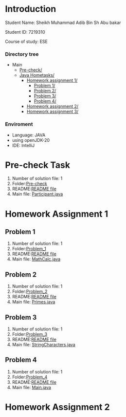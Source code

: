 # Introduction
Student Name:  Sheikh Muhammad Adib Bin Sh Abu bakar 

Student ID:    7219310

Course of study: ESE

### Directory tree
* Main
  * [Pre-check/](./Pre-check)
  * [Java Hometasks/](./Java%20Hometasks)
      * [Homework assignment 1/](./Java%20Hometasks/Homework%20assignment%201)
        * [Problem 1/](./Java%20Hometasks/Homework_assignment_1/Problem_1)
        * [Problem 2/](./Java%20Hometasks/Homework_assignment_1/Problem_2)
        * [Problem 3/](./Java%20Hometasks/Homework_assignment_1/Problem_3)
        * [Problem 4/](./Java%20Hometasks/Homework_assignment_1/Problem_4)
      * [Homework assignment 2/](./Java%20Hometasks/Homework_assignment_2)
      * [Homework assignment 3/](./Java%20Hometasks/Homework_assignment_3)
   
### Enviroment
- Language: JAVA
- using openJDK-20
- IDE: IntelliJ
   
# Pre-check Task
1. Number of solution file: 1
2. Folder:[Pre-check](./Pre-check)
3. README:[README file](./Pre-check/README.md)
4. Main file: [Participant.java](./Pre-check/src/Participant.java)
   

# Homework Assignment 1
## Problem 1
1. Number of solution file: 1
2. Folder:[Problem_1](./Java%20Hometasks/Homework_assignment_1/Problem_1)
3. README:[README file](./Java%20Hometasks/Homework_assignment_1/Problem_1/README.md)
4. Main file: [MathCalc.java](./Java%20Hometasks/Homework_assignment_1/Problem_1/src/MathCalc.java)


## Problem 2
1. Number of solution file: 1
2. Folder:[Problem_2](./Java%20Hometasks/Homework_assignment_1/Problem_2)
3. README:[README file](./Java%20Hometasks/Homework_assignment_1/Problem_2/README.md)
4. Main file: [Primes.java](./Java%20Hometasks/Homework_assignment_1/Problem_2/src/Primes.java)


## Problem 3
1. Number of solution file: 1
2. Folder:[Problem_3](./Java%20Hometasks/Homework_assignment_1/Problem_3)
3. README:[README file](./Java%20Hometasks/Homework_assignment_1/Problem_3/README.md)
4. Main file: [StringCharacters.java](./Java%20Hometasks/Homework_assignment_1/Problem_3/src/StringCharacters.java)

## Problem 4
1. Number of solution file: 1
2. Folder:[Problem_4](./Java%20Hometasks/Homework_assignment_1/Problem_4)
3. README:[README file](./Java%20Hometasks/Homework_assignment_1/Problem_4/README.md)
4. Main file: [Main.java](./Java%20Hometasks/Homework_assignment_1/Problem_4/src/Main.java)

# Homework Assignment 2






   



